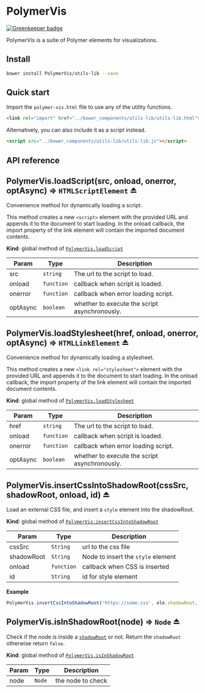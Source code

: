 # PolymerVis

[![Greenkeeper badge](https://badges.greenkeeper.io/PolymerVis/utils-lib.svg)](https://greenkeeper.io/)

PolymerVis is a suite of Polymer elements for visualizations.

## Install

```bash
bower install PolymerVis/utils-lib --save
```

## Quick start
Import the `polymer-vis.html` file to use any of the utility functions.

```html
<link rel="import" href="../bower_components/utils-lib/utils-lib.html">
```

Alternatively, you can also include it as a script instead.
```html
<script src="../bower_components/utils-lib/utils-lib.js"></script>
```

## API reference
  <a name="exp_module_loadScript--PolymerVis.loadScript"></a>

## PolymerVis.loadScript(src, onload, onerror, optAsync) ⇒ <code>HTMLScriptElement</code> ⏏
Convenience method for dynamically loading a script.

This method creates a new `<script>` element with the provided URL and
appends it to the document to start loading. In the onload callback, the
import property of the link element will contain the imported document
contents.

**Kind**: global method of [<code>PolymerVis.loadScript</code>](#exp_module_loadScript--PolymerVis.loadScript)  

| Param | Type | Description |
| --- | --- | --- |
| src | <code>string</code> | The url to the script to load. |
| onload | <code>function</code> | callback when script is loaded. |
| onerror | <code>function</code> | callback when error loading script. |
| optAsync | <code>boolean</code> | whether to execute the script asynchronously. |

  <a name="exp_module_loadStylesheet--PolymerVis.loadStylesheet"></a>

## PolymerVis.loadStylesheet(href, onload, onerror, optAsync) ⇒ <code>HTMLLinkElement</code> ⏏
Convenience method for dynamically loading a stylesheet.

This method creates a new `<link rel="stylesheet">` element with the
provided URL and appends it to the document to start loading. In the onload
callback, the import property of the link element will contain the
imported document contents.

**Kind**: global method of [<code>PolymerVis.loadStylesheet</code>](#exp_module_loadStylesheet--PolymerVis.loadStylesheet)  

| Param | Type | Description |
| --- | --- | --- |
| href | <code>string</code> | The url to the script to load. |
| onload | <code>function</code> | callback when script is loaded. |
| onerror | <code>function</code> | callback when error loading script. |
| optAsync | <code>boolean</code> | whether to execute the script asynchronously. |

  <a name="exp_module_insertCssIntoShadowRoot--PolymerVis.insertCssIntoShadowRoot"></a>

## PolymerVis.insertCssIntoShadowRoot(cssSrc, shadowRoot, onload, id) ⏏
Load an external CSS file, and insert a `style` element
into the shadowRoot.

**Kind**: global method of [<code>PolymerVis.insertCssIntoShadowRoot</code>](#exp_module_insertCssIntoShadowRoot--PolymerVis.insertCssIntoShadowRoot)  

| Param | Type | Description |
| --- | --- | --- |
| cssSrc | <code>String</code> | url to the css file |
| shadowRoot | <code>String</code> | Node to insert the `style` element |
| onload | <code>function</code> | callback when CSS is inserted |
| id | <code>String</code> | id for style element |

**Example**  
```js
PolymerVis.insertCssIntoShadowRoot('https://some.css', ele.shadowRoot, 'custom');
```
  <a name="exp_module_isInShadowRoot--PolymerVis.isInShadowRoot"></a>

## PolymerVis.isInShadowRoot(node) ⇒ <code>Node</code> ⏏
Check if the node is inside a [`shadowRoot`](https://developer.mozilla.org/en-US/docs/Web/API/shadowRoot) or not.
Return the `shadowRoot` otherwise return `false`.

**Kind**: global method of [<code>PolymerVis.isInShadowRoot</code>](#exp_module_isInShadowRoot--PolymerVis.isInShadowRoot)  

| Param | Type | Description |
| --- | --- | --- |
| node | <code>Node</code> | the node to check |

